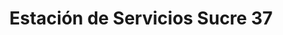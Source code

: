 ---
title: "Estación de Servicios Sucre 37"
url: /caracas/estacion-de-servicios-sucre-37-av-sucre/
shop: comodidad
---
